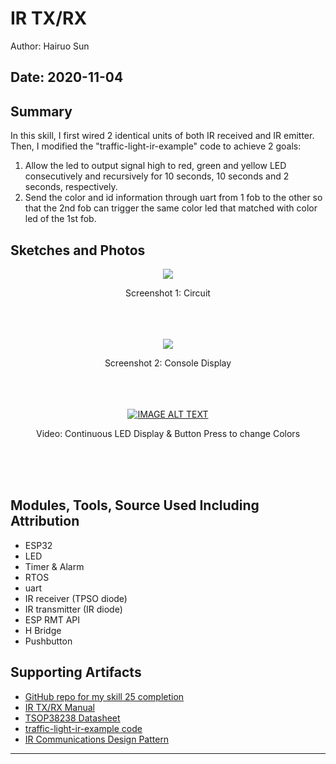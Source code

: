 #  IR TX/RX

Author: Hairuo Sun

Date: 2020-11-04
-----

## Summary
In this skill, I first wired 2 identical units of both IR received and IR emitter. Then, I modified the "traffic-light-ir-example" code to achieve 2 goals:
1. Allow the led to output signal high to red, green and yellow LED consecutively and recursively for 10 seconds, 10 seconds and 2 seconds, respectively.
2. Send the color and id information through uart from 1 fob to the other so that the 2nd fob can trigger the same color led that matched with color led of the 1st fob.

## Sketches and Photos
<div align="center">
<img src="https://github.com/BU-EC444/Sun-Hairuo/blob/master/skills/cluster-4/25/images/circuit.jpg">
<p>Screenshot 1: Circuit</p>
<br/>
<br/>
<br/>
<img src="https://github.com/BU-EC444/Sun-Hairuo/blob/master/skills/cluster-4/25/images/console.png">
<p>Screenshot 2: Console Display</p>
<br/>
<br/>
<br/>
<a href="https://www.youtube.com/watch?v=5aJS_jYC8Yw"><img src="https://i.ytimg.com/vi/5aJS_jYC8Yw/hqdefault.jpg" alt="IMAGE ALT TEXT"></a>
<p>Video: Continuous LED Display & Button Press to change Colors</p>
<br/>
<br/>
<br/>
</div>

## Modules, Tools, Source Used Including Attribution
* ESP32
* LED
* Timer & Alarm
* RTOS
* uart
* IR receiver (TPSO diode)
* IR transmitter (IR diode)
* ESP RMT API
* H Bridge
* Pushbutton

## Supporting Artifacts
* [GitHub repo for my skill 25 completion](https://github.com/BU-EC444/Sun-Hairuo/blob/master/skills/cluster-4/25/)
* [IR TX/RX Manual](http://whizzer.bu.edu/skills/ir-tx-rx)
* [TSOP38238 Datasheet](https://www.sparkfun.com/datasheets/Sensors/Infrared/tsop382.pdf)
* [traffic-light-ir-example code](https://github.com/BU-EC444/code-examples/blob/master/traffic-light-ir-example/main/ir-car-beacon.c)
* [IR Communications Design Pattern](http://whizzer.bu.edu/briefs/design-patterns/dp-irtxrx)


-----
